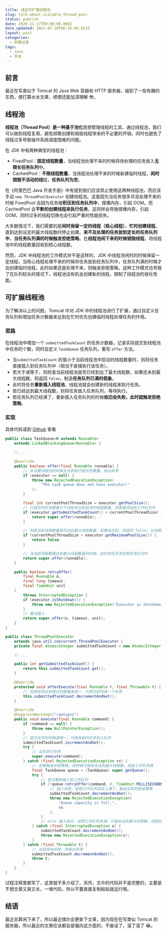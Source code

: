 ```yaml
---
title: 浅谈可扩展线程池
slug: talk-about-scalable-thread-pool
status: publish
date: 2020-11-17T00:00:00.000Z
date_updated: 2021-07-28T06:56:09.653Z
layout: post
categories:
  - 折腾记录
tags:
  - Java
  - 并发
---
```


## 前言

最近在写类似于 Tomcat 的 Java Web 容器和 HTTP 服务器，碰到了一些有趣的东西，便打算水水文章，顺便还能加深理解 😎。

## 线程池

**线程池（Thread Pool）**是一种基于**池化**思想管理线程的工具，通过线程池，我们可以做到线程复用，避免频繁创建和销毁线程带来的不必要的开销，同时也避免了线程过多导致操作系统调度困难的问题。

在 JDK 中有两种典型的线程池：

- FixedPool：**固定线程数量**，当线程池处理不来的时候将待处理的任务放入**无限长任务队列**中。
- CachedPool：**不限线程数量**，当线程池处理不来的时候新建临时线程，**闲时销毁不活动的线**程，**任务队列为空**。

在《阿里巴巴 Java 开发手册》中有提到我们应该禁止使用这两种线程池，而应该手动 `new ThreadPoolExecutor` 创建线程池。这是因为当任务很多并且处理不来的时候 FixedPool 会因为任务被**积压到任务队列中**，撑爆内存，引起 OOM。而 CachedPool 会**不断的创建线程来执行任务**，这同样会导致撑爆内存，引起 OOM，同时过多的线程切换也会引起严重的性能损失。

大多数情况下，我们需要的是**闲时保留一定的线程（核心线程）**，**忙时创建线程**。直到达到设定的最大线程数时停止创建。**来不及处理的任务放到定长的任务队列中**，**当任务队列满的时候触发拒绝策略**。在**线程池闲下来的时候销毁线程**，将线程池中的线程数量回收到核心线程数。

然而，JDK 中线程池的工作模式并不是这样的，JDK 中线程池闲时的时候保留一定线程，当核心线程处理不来的时候将任务放到任务队列中，任务队列满的时候才会创建临时线程，此时如果还是处理不来，则触发拒绝策略。这种工作模式也导致了在队列较长的情况下，线程池没有机会创建新的线程，限制了线程池的吞吐性能。

## 可扩展线程池

为了解决以上的问题，Tomcat 中对 JDK 中的线程池进行了扩展，通过自定义任务队列和增加任务计数器来达到在忙时优先创建临时线程处理任务的作用。

### 思路

在线程池中增加一个 `submittedTaskCount` 的任务计数器，记录实际提交到线程池中任务的个数，同时自定义 `TaskQueue` 任务队列，重写 `offer` 方法。

- 当`submittedTaskCount` 的值小于当前线程池中启动的线程数量时，则将任务直接插入到任务队列中（相当于直接执行该任务）。
- 若大于或等于，则检查当前线程池是否已经到达了最大线程数，如果还未到最大线程数，则返回 `false`，制造**任务队列已满的假象**。
- 此时将任务**重新插入线程池**，线程池就会创建新的线程来执行任务。
- 若已经达到最大线程数，则将任务放入任务队列，等待执行。
- 若任务队列已经满了，重新插入任务队列的时候**依旧会失败，此时就触发拒绝策略**。

### 实现

具体代码请到 [Github](https://github.com/syfxlin/code/tree/master/100-days-of-code/java/src/main/java/me/ixk/days/day1) 查看

```java
public class TaskQueue<R extends Runnable>
    extends LinkedBlockingQueue<Runnable> {

    // ...

    @Override
    public boolean offer(final Runnable runnable) {
        // 未设置线程池的时候无法获取已提交的数量，抛出异常
        if (executor == null) {
            throw new RejectedExecutionException(
                "The task queue does not have executor!"
            );
        }

        final int currentPoolThreadSize = executor.getPoolSize();
        // 已提交的任务数量少于线程池当前启动的线程数量，则直接添加到工作队列中
        if (executor.getSubmittedTaskCount() < currentPoolThreadSize) {
            return super.offer(runnable);
        }

        // 判断当前线程数量是否达到最大线程数量，如果未达到，则返回 false，让线程池优先新建线程
        if (currentPoolThreadSize < executor.getMaximumPoolSize()) {
            return false;
        }

        // 当当前线程数量达到最大线程数量的时候，此时将任务添加到任务队列中
        return super.offer(runnable);
    }

    public boolean retryOffer(
        final Runnable o,
        final long timeout,
        final TimeUnit unit
    )
        throws InterruptedException {
        if (executor.isShutdown()) {
            throw new RejectedExecutionException("Executor is shutdown!");
        }
        // 重试插入
        return super.offer(o, timeout, unit);
    }
}
```

```java
public class ThreadPoolExecutor
    extends java.util.concurrent.ThreadPoolExecutor {
    private final AtomicInteger submittedTaskCount = new AtomicInteger(0);

    // ...

    public int getSubmittedTaskCount() {
        return this.submittedTaskCount.get();
    }

    @Override
    protected void afterExecute(final Runnable r, final Throwable t) {
        // 完成任务后将提交的数量递减一，代表已经完成一个任务
        this.submittedTaskCount.decrementAndGet();
    }

    @Override
    @SuppressWarnings("rawtypes")
    public void execute(final Runnable command) {
        if (command == null) {
            throw new NullPointerException();
        }
        // 提交任务的时候递增一，代表有新的任务加入队列
        submittedTaskCount.incrementAndGet();
        try {
            // 实际执行任务
            super.execute(command);
        } catch (final RejectedExecutionException rx) {
            // 如果触发拒绝策略，说明有可能是未达到最大线程数，或者工作队列满
            final TaskQueue queue = (TaskQueue) super.getQueue();
            try {
                // 尝试重新插入到工作队列
                if (!queue.retryOffer(command, 0, TimeUnit.MILLISECONDS)) {
                    // 插入失败，说明工作队列实际上满了，触发实际的拒绝策略
                    submittedTaskCount.decrementAndGet();
                    throw new RejectedExecutionException(
                        "Queue capacity is full.",
                        rx
                    );
                }
                // else 插入成功，说明工作队列未满，只是未达到最大线程数，线程创建达到要求的时候就会执行
            } catch (final InterruptedException x) {
                submittedTaskCount.decrementAndGet();
                throw new RejectedExecutionException(x);
            }
        } catch (final Throwable t) {
            // 出现其他异常，则抛出异常
            submittedTaskCount.decrementAndGet();
            throw t;
        }
    }
}
```

过程注释里都写了，这里就不多介绍了。另外，文中的代码并不是完整的，主要是不想文章又臭又长，一堆代码，所以不要直接复制粘贴就运行哦。

## 结语

最近总算闲下来了，所以最近偶尔会更新下文章，因为现在在写类似 Tomcat 的服务器，所以最近的文章应该都会是偏向这方面的，不废话了，溜了溜了 😂。
